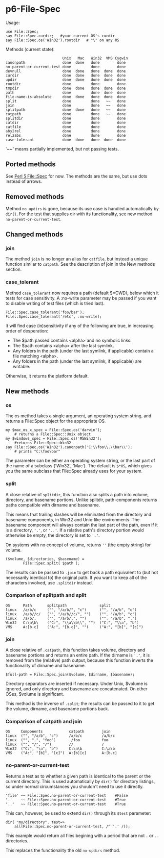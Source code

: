 p6-File-Spec
============

Usage:

	use File::Spec;
	say File::Spec.curdir;   #your current OS's curdir
	say File::Spec.os('Win32').rootdir   # "\" on any OS

Methods (current state):

	                          Unix   Mac   Win32  VMS Cygwin
	canonpath                 done  done   done        done
	no-parent-or-current-test done         done        done
	devnull                   done  done   done  done  done
	curdir                    done  done   done  done  done
	updir                     done  done   done  done  done
	rootdir                   done         done        done
	tmpdir                    done  done   done  done  done
	path                      done         done  done  done
	file-name-is-absolute     done  done   done  done  done
	split                     done         done   ~~   done
	join                      done         done   ~~   done
	splitpath                 done  done   done   ~~   done
	catpath                   done         done   ~~   done
	splitdir                  done         done        done
	catdir                    done         done        done
	catfile                   done         done        done
	abs2rel                   done         done        done
	rel2abs                   done         done        done
	case-tolerant             done  done   done  done  done

'~~' means partially implemented, but not passing tests.

## Ported methods

See [Perl 5 File::Spec](http://search.cpan.org/~smueller/PathTools-3.40/lib/File/Spec.pm) for now.  The methods are the same, but use dots instead of arrows.

## Removed methods

Method `no_updirs` is gone, because its use case is handled automatically by `dir()`.  For the test that supplies dir with its functionality, see new method `no-parent-or-current-test`.

## Changed methods

### join

The method `join` is no longer an alias for `catfile`, but instead a unique function similar to `catpath`.  See the description of join in the New methods section.

### case_tolerant
Method `case_tolerant` now requires a path (default $*CWD), below which it tests for case sensitivity.  A :no-write parameter may be passed if you want to disable writing of test files (which is tried last).

	File::Spec.case_tolerant('foo/bar');
	File::Spec.case_tolerant('/etc', :no-write);

It will find case (in)sensitivity if any of the following are true, in increasing order of desperation:

* The $path passed contains \<alpha\> and no symbolic links.
* The $path contains \<alpha\> after the last symlink.
* Any folders in the path (under the last symlink, if applicable) contain a file matching \<alpha\>.
* Any folders in the path (under the last symlink, if applicable) are writable.

Otherwise, it returns the platform default.

## New methods

### os

The os method takes a single argument, an operating system string, and returns a File::Spec object for the appropriate OS.

	my $mac_os_x_spec = File::Spec.os('darwin');
		# returns a File::Spec::Unix object
	my $windows_spec = File::Spec.os('MSWin32');
		#returns File::Spec::Win32
	say File::Spec.os('Win32').canonpath('C:\\foo\\.\\bar\\');
		# prints "C:\foo\bar"

The parameter can be either an operating system string, or the last part of the name of a subclass ('Win32', 'Mac').  The default is `$*OS`, which gives you the same subclass that File::Spec already uses for your system.


### split

A close relative of `splitdir`, this function also splits a path into volume, directory, and basename portions.  Unlike splitdir, path-components returns paths compatible with dirname and basename.

This means that trailing slashes will be eliminated from the directory and basename components, in Win32 and Unix-like environments.  The basename component will always contain the last part of the path, even if it is a directory, `'.'`, or `'..'`.  If a relative path's directory portion would otherwise be empty, the directory is set to `'.'`.

On systems with no concept of volume, returns `''` (the empty string) for volume.

	($volume, $directories, $basename) =
			File::Spec.split( $path );

The results can be passed to `.join` to get back a path equivalent to (but not necessarily identical to) the original path.  If you want to keep all of the characters involved, use `.splitdir` instead.

### Comparison of splitpath and split

	OS      Path       splitpath               split
	linux   /a/b/c     ("", "/a/b/", "c")      ("", "/a/b", "c")
	linux   /a/b//c/   ("", "/a/b//c/", "")    ("", "/a/b", "c")
	linux   /a/b/.     ("", "/a/b/.", "")      ("", "/a/b", ".")
	Win32   C:\a\b\    ("C:", "\\a\\b\\", "")  ("C:", "\\a", "b")
	VMS     A:[b.c]    ("A:", "[b.c]", "")     ("A:", "[b]", "[c]")


### join

A close relative of `.catpath`, this function takes volume, directory and basename portions and returns an entire path.  If the dirname is `'.'`, it is removed from the (relative) path output, because this function inverts the functionality of dirname and basename.

	$full-path = File::Spec.join($volume, $dirname, $basename);

Directory separators are inserted if necessary.  Under Unix, $volume is ignored, and only directory and basename are concatenated.  On other OSes, $volume is significant.

This method is the inverse of `.split`; the results can be passed to it to get the volume, dirname, and basename portions back.


### Comparison of catpath and join

	OS     Components            catpath        join
	linux  ("", "/a/b", "c")     /a/b/c         /a/b/c
	linux  ("", ".", "foo")      ./foo          foo
	linux  ("", "/", "/")        //             /
	Win32  ("C:", "\a", "b")     C:\a\b         C:\a\b
	VMS    ("A:", "[b]", "[c]")  A:[b][c]       A:[b.c]

### no-parent-or-current-test

Returns a test as to whether a given path is identical to the parent or the current directory.  This is used automatically by `dir()` for directory listings, so under normal circumstances you shouldn't need to use it directly.

	'file' ~~ File::Spec.no-parent-or-current-test    #False
	'.'    ~~ File::Spec.no-parent-or-current-test    #True
	'..'   ~~ File::Spec.no-parent-or-current-test    #True

This can, however, be used to extend `dir()` through its `$test` parameter:

	dir( "my/directory", test=>
		all(File::Spec.no-parent-or-current-test, /^ '.' /));

This example would return all files begining with a period that are not `.` or `..` directories.

This replaces the functionality the old `no-updirs` method.
